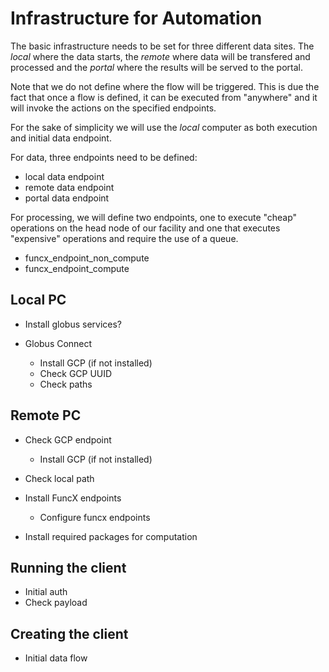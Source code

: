 # Infrastructure for Automation

The basic infrastructure needs to be set for three different data sites. The _local_ where the data starts, the _remote_ where data will be transfered and processed and the _portal_ where the results will be served to the portal.

Note that we do not define where the flow will be triggered. This is due the fact that once a flow is defined, it can be executed from "anywhere" and it will invoke the actions on the specified endpoints.

For the sake of simplicity we will use the _local_ computer as both execution and initial data endpoint. 

For data, three endpoints need to be defined:
* local data endpoint
* remote data endpoint
* portal data endpoint

For processing, we will define two endpoints, one to execute "cheap" operations on the head node of our facility and one that executes "expensive" operations and require the use of a queue.

* funcx_endpoint_non_compute
* funcx_endpoint_compute

## Local PC

* Install globus services?

* Globus Connect 
  * Install GCP (if not installed) 
  * Check GCP UUID
  * Check paths

## Remote PC

* Check GCP endpoint
  * Install GCP (if not installed)
* Check local path

* Install FuncX endpoints
  * Configure funcx endpoints

* Install required packages for computation

## Running the client

* Initial auth
* Check payload

## Creating the client

* Initial data flow
